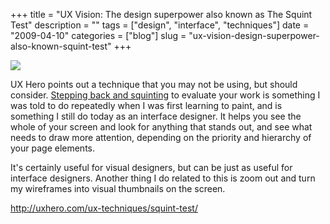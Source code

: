+++
title = "UX Vision: The design superpower also known as The Squint Test"
description = ""
tags = ["design", "interface", "techniques"]
date = "2009-04-10"
categories = ["blog"]
slug = "ux-vision-design-superpower-also-known-squint-test"
+++



  <div class="notebook-screenshot"><a href="http://uxhero.com/ux-techniques/squint-test/"><img id='bluga-thumbnail-1559' class='bluga-thumbnail large' src='http://media.konigi.com/bluga/
wt49df21d64961c.jpg'/></a></div><p>UX Hero points out a technique that you may not be using, but should consider. <a href="http://uxhero.com/ux-techniques/squint-test/">Stepping back and squinting</a> to evaluate your work is something I was told to do repeatedly when I was first learning to paint, and is something I still do today as an interface designer. It helps you see the whole of your screen and look for anything that stands out, and see what needs to draw more attention, depending on the priority and hierarchy of your page elements. </p>
<p>It's certainly useful for visual designers, but can be just as useful for interface designers. Another thing I do related to this is zoom out and turn my wireframes into visual thumbnails on the screen. </p>
    
  <a href="http://uxhero.com/ux-techniques/squint-test/">http://uxhero.com/ux-techniques/squint-test/</a>
